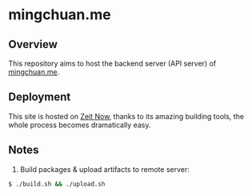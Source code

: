 # mingchuan.me

## Overview

This repository aims to host the backend server (API server) of [mingchuan.me](https://mingchuan.me).

## Deployment

This site is hosted on [Zeit Now](https://zeit.co), thanks to its amazing building tools, the whole process becomes dramatically easy.


## Notes

1. Build packages & upload artifacts to remote server:

```sh
$ ./build.sh && ./upload.sh
```

